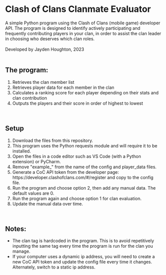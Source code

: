 # Clash of Clans Clanmate Evaluator
A simple Python program using the Clash of Clans (mobile game) developer API. The program is designed to identify actively participating and frequently contributing players in your clan, in order to assist the clan leader in choosing who deserves which clan roles.
<br><br>
Developed by Jayden Houghton, 2023
<br><br>

## The program:
<ol>
  <li>Retrieves the clan member list</li>
  <li>Retrieves player data for each member in the clan</li>
  <li>Calculates a ranking score for each player depending on their stats and clan contribution</li>
  <li>Outputs the players and their score in order of highest to lowest</li>
</ol>
<br>


## Setup
<ol>
  <li>Download the files from this repository.</li>
  <li>This program uses the Python requests module and will require it to be installed.</li>
  <li>Open the files in a code editor such as VS Code (with a Python extension) or PyCharm.</li>
  <li>Remove "example_" from the name of the config and player_data files.</li>
  <li>Generate a CoC API token from the developer page: https://developer.clashofclans.com/#/register and copy to the config file.
  <li>Run the program and choose option 2, then add any manual data. The default values are 0.</li>
  <li>Run the program again and choose option 1 for clan evaluation.</li>
  <li>Update the manual data over time.</li>
</ol>
<br>

## Notes:
<ul>
  <li>The clan tag is hardcoded in the program. This is to avoid repetitively inputting the same tag every time the program is run for the clan you manage.</li>
  <li>If your computer uses a dynamic ip address, you will need to create a new CoC API token and update the config file every time it changes. Alternately, switch to a static ip address.</li>
</ul>
